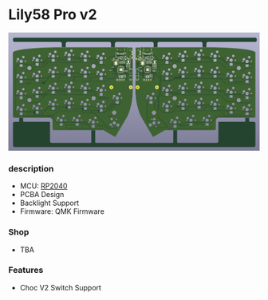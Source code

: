 # Lily58 Pro v2
![Lily58 Pro v2 PCB](./img/lily58_pro_v2_pcb.png)

### description
- MCU: [RP2040](https://www.raspberrypi.com/documentation/microcontrollers/rp2040.html)
- PCBA Design
- Backlight Support
- Firmware: QMK Firmware

### Shop
- TBA

### Features
- Choc V2 Switch Support